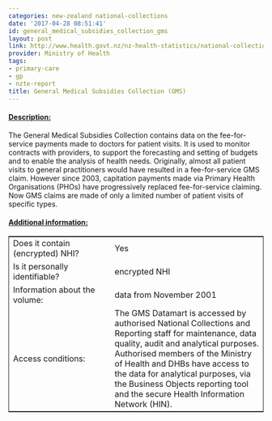 ```yaml
---
categories: new-zealand national-collections
date: '2017-04-28 08:51:41'
id: general_medical_subsidies_collection_gms
layout: post
link: http://www.health.govt.nz/nz-health-statistics/national-collections-and-surveys/collections/general-medical-subsidy-collection
provider: Ministry of Health
tags:
- primary-care
- gp
- nzte-report
title: General Medical Subsidies Collection (GMS)
---
```



 <h4> <u>Description:</u> </h4>
The General Medical Subsidies Collection contains data on the fee-for-service payments made to doctors for patient visits. It is used to monitor contracts with providers, to support the forecasting and setting of budgets and to enable the analysis of health needs. Originally, almost all patient visits to general practitioners would have resulted in a fee-for-service GMS claim. However since 2003, capitation payments made via Primary Health Organisations (PHOs) have progressively replaced fee-for-service claiming. Now GMS claims are made of only a limited number of patient visits of specific types.
 <h4> <u>Additional information:</u> </h4>
 <table style="border: 1px solid">
 <tr> <td width="40%"> Does it contain (encrypted) NHI? </td> <td>Yes</td> </tr>
 <tr> <td width="40%"> Is it personally identifiable? </td> <td>encrypted NHI</td> </tr>
 <tr> <td width="40%"> Information about the volume: </td> <td>data from November 2001</td> </tr>
 <tr> <td width="40%"> Access conditions: </td> <td>The GMS Datamart is accessed by authorised National Collections and Reporting staff for maintenance, data quality, audit and analytical purposes. Authorised members of the Ministry of Health and DHBs have access to the data for analytical purposes, via the Business Objects reporting tool and the secure Health Information Network (HIN).</td> </tr>
 </table>